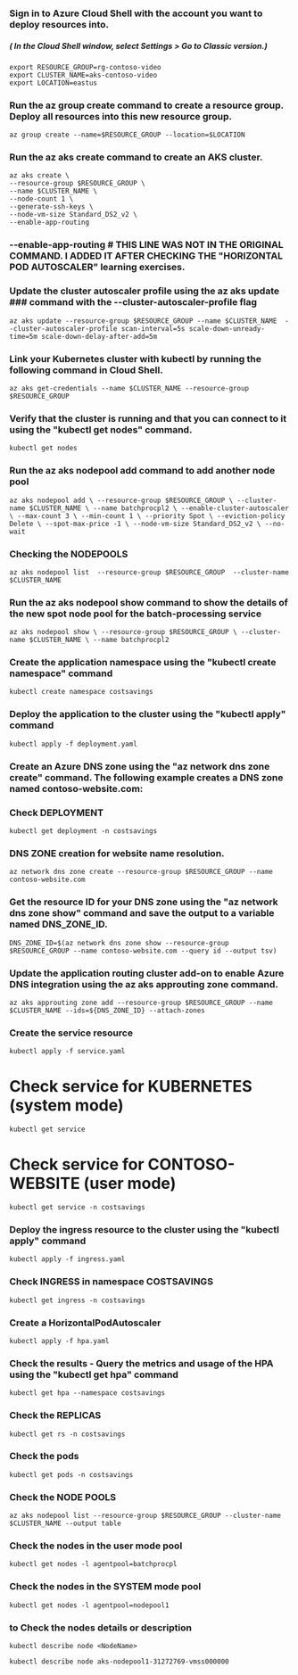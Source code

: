 ### Sign in to Azure Cloud Shell with the account you want to deploy resources into.
##### ( In the Cloud Shell window, select Settings > Go to Classic version.)

`export RESOURCE_GROUP=rg-contoso-video`               
`export CLUSTER_NAME=aks-contoso-video`                
`export LOCATION=eastus`               

### Run the az group create command to create a resource group. Deploy all resources into this new resource group.

`az group create --name=$RESOURCE_GROUP --location=$LOCATION`

### Run the az aks create command to create an AKS cluster.

```
az aks create \
--resource-group $RESOURCE_GROUP \
--name $CLUSTER_NAME \
--node-count 1 \
--generate-ssh-keys \
--node-vm-size Standard_DS2_v2 \
--enable-app-routing    
```
### --enable-app-routing    # THIS LINE WAS NOT IN THE ORIGINAL COMMAND. I ADDED IT AFTER CHECKING THE "HORIZONTAL POD AUTOSCALER" learning exercises.

### Update the cluster autoscaler profile using the az aks update ### command with the --cluster-autoscaler-profile flag

`az aks update --resource-group $RESOURCE_GROUP --name $CLUSTER_NAME  --cluster-autoscaler-profile scan-interval=5s scale-down-unready-time=5m scale-down-delay-after-add=5m`

### Link your Kubernetes cluster with kubectl by running the following command in Cloud Shell.

`az aks get-credentials --name $CLUSTER_NAME --resource-group $RESOURCE_GROUP`

### Verify that the cluster is running and that you can connect to it using the "kubectl get nodes" command.

`kubectl get nodes`

### Run the az aks nodepool add command to add another node pool 

`az aks nodepool add \
    --resource-group $RESOURCE_GROUP \
    --cluster-name $CLUSTER_NAME \
    --name batchprocpl2 \
    --enable-cluster-autoscaler \
    --max-count 3 \
    --min-count 1 \
    --priority Spot \
    --eviction-policy Delete \
    --spot-max-price -1 \
    --node-vm-size Standard_DS2_v2 \
    --no-wait `

### Checking the NODEPOOLS

`az aks nodepool list  --resource-group $RESOURCE_GROUP  --cluster-name $CLUSTER_NAME`

### Run the az aks nodepool show command to show the details of the new spot node pool for the batch-processing service

`az aks nodepool show \
    --resource-group $RESOURCE_GROUP \
    --cluster-name $CLUSTER_NAME \
    --name batchprocpl2`

### Create the application namespace using the "kubectl create namespace" command

`kubectl create namespace costsavings`

### Deploy the application to the cluster using the "kubectl apply" command

`kubectl apply -f deployment.yaml`

### Create an Azure DNS zone using the "az network dns zone create" command. The following example creates a DNS zone named contoso-website.com:
### Check DEPLOYMENT

`kubectl get deployment -n costsavings`

### DNS ZONE creation for website name resolution.

`az network dns zone create --resource-group $RESOURCE_GROUP --name contoso-website.com`

### Get the resource ID for your DNS zone using the "az network dns zone show" command and save the output to a variable named DNS_ZONE_ID.

`DNS_ZONE_ID=$(az network dns zone show --resource-group $RESOURCE_GROUP --name contoso-website.com --query id --output tsv)`

### Update the application routing cluster add-on to enable Azure DNS integration using the az aks approuting zone command.

`az aks approuting zone add --resource-group $RESOURCE_GROUP --name $CLUSTER_NAME --ids=${DNS_ZONE_ID} --attach-zones`

### Create the service resource

`kubectl apply -f service.yaml`

# Check service for KUBERNETES (system mode)

`kubectl get service`

# Check service for CONTOSO-WEBSITE (user mode)

`kubectl get service -n costsavings`

### Deploy the ingress resource to the cluster using the "kubectl apply" command

`kubectl apply -f ingress.yaml`

### Check INGRESS in namespace COSTSAVINGS

`kubectl get ingress -n costsavings`

### Create a HorizontalPodAutoscaler 

`kubectl apply -f hpa.yaml`

### Check the results - Query the metrics and usage of the HPA using the "kubectl get hpa" command

`kubectl get hpa --namespace costsavings`

### Check the REPLICAS

`kubectl get rs -n costsavings`

### Check the pods

`kubectl get pods -n costsavings`

### Check the NODE POOLS

`az aks nodepool list --resource-group $RESOURCE_GROUP --cluster-name $CLUSTER_NAME --output table`

### Check the nodes in the user mode pool

`kubectl get nodes -l agentpool=batchprocpl`

### Check the nodes in the SYSTEM mode pool

`kubectl get nodes -l agentpool=nodepool1`

### to Check the nodes details or description

`kubectl describe node <NodeName>`

`kubectl describe node aks-nodepool1-31272769-vmss000000`

